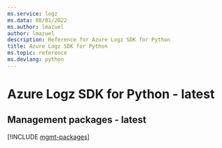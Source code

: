 ```yaml
---
ms.service: logz
ms.data: 08/01/2022
ms.author: lmazuel
author: lmazuel
description: Reference for Azure Logz SDK for Python
title: Azure Logz SDK for Python
ms.topic: reference
ms.devlang: python
---
```

# Azure Logz SDK for Python - latest

## Management packages - latest
[!INCLUDE [mgmt-packages](logz-mgmt-index.md)]